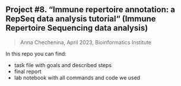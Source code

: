 ## Project #8. “Immune repertoire annotation: a RepSeq data analysis tutorial“ (Immune Repertoire Sequencing data analysis)

> Anna Chechenina, April 2023, Bioinformatics Institute

In this repo you can find:
* task file with goals and described steps
* final report
* lab notebook with all commands and code we used
